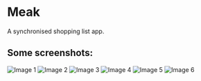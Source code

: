 # Meak

A synchronised shopping list app.


## Some screenshots:

<link rel="stylesheet" href="styles.css">
<div class="container">
    <img src="assets\Screenshots\AddByEmail.jpg" alt="Image 1">
    <img src="assets\Screenshots\AddByQR2.jpg" alt="Image 2">
    <img src="assets\Screenshots\AddItem1.jpg" alt="Image 3">
    <img src="assets\Screenshots\EditProfile.jpg" alt="Image 4">
    <img src="assets\Screenshots\Home1.jpg" alt="Image 5">
    <img src="assets\Screenshots\Settings.jpg" alt="Image 6">
</div>
